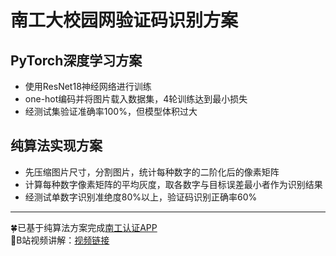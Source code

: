 # 南工大校园网验证码识别方案
## PyTorch深度学习方案
+ 使用ResNet18神经网络进行训练
+ one-hot编码并将图片载入数据集，4轮训练达到最小损失
+ 经测试集验证准确率100%，但模型体积过大
## 纯算法实现方案
+ 先压缩图片尺寸，分割图片，统计每种数字的二阶化后的像素矩阵
+ 计算每种数字像素矩阵的平均灰度，取各数字与目标误差最小者作为识别结果
+ 经测试单数字识别准绝度80%以上，验证码识别正确率60%
---
🍀已基于纯算法方案完成[南工认证APP](https://github.com/chimeElm/netAuth "南工认证APP")  
🚀B站视频讲解：[视频链接](https://www.bilibili.com/video/BV1nR4y197Gq "视频链接")
